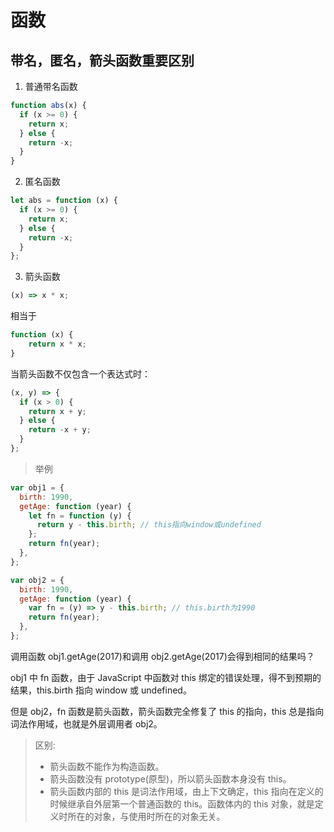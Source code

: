 # 函数

## 带名，匿名，箭头函数重要区别

1. 普通带名函数

```js
function abs(x) {
  if (x >= 0) {
    return x;
  } else {
    return -x;
  }
}
```

2. 匿名函数

```js
let abs = function (x) {
  if (x >= 0) {
    return x;
  } else {
    return -x;
  }
};
```

3. 箭头函数

```js
(x) => x * x;
```

相当于

```js
function (x) {
    return x * x;
}
```

当箭头函数不仅包含一个表达式时：

```js
(x, y) => {
  if (x > 0) {
    return x + y;
  } else {
    return -x + y;
  }
};
```

> 举例

```js
var obj1 = {
  birth: 1990,
  getAge: function (year) {
    let fn = function (y) {
      return y - this.birth; // this指向window或undefined
    };
    return fn(year);
  },
};

var obj2 = {
  birth: 1990,
  getAge: function (year) {
    var fn = (y) => y - this.birth; // this.birth为1990
    return fn(year);
  },
};
```

调用函数 obj1.getAge(2017)和调用 obj2.getAge(2017)会得到相同的结果吗？

obj1 中 fn 函数，由于 JavaScript 中函数对 this 绑定的错误处理，得不到预期的结果，this.birth 指向 window 或 undefined。

但是 obj2，fn 函数是箭头函数，箭头函数完全修复了 this 的指向，this 总是指向词法作用域，也就是外层调用者 obj2。

> 区别:
>
> - 箭头函数不能作为构造函数。
> - 箭头函数没有 prototype(原型)，所以箭头函数本身没有 this。
> - 箭头函数内部的 this 是词法作用域，由上下文确定，this 指向在定义的时候继承自外层第一个普通函数的 this。函数体内的 this 对象，就是定义时所在的对象，与使用时所在的对象无关。
